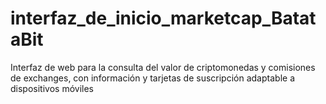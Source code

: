 # interfaz_de_inicio_marketcap_BatataBit
Interfaz de web para la consulta del valor de criptomonedas y comisiones de exchanges, con información y tarjetas de suscripción adaptable a dispositivos móviles
